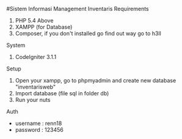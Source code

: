 #Sistem Informasi Management Inventaris
Requirements

1. PHP 5.4 Above
2. XAMPP (for Database)
3. Composer, if you don't installed go find out way go to h3ll

System

1. CodeIgniter 3.1.1

Setup

1. Open your xampp, go to phpmyadmin and create new database "inventarisweb"
2. Import database (file sql in folder db)
3. Run your nuts

Auth

- username : renn18
- password : 123456
